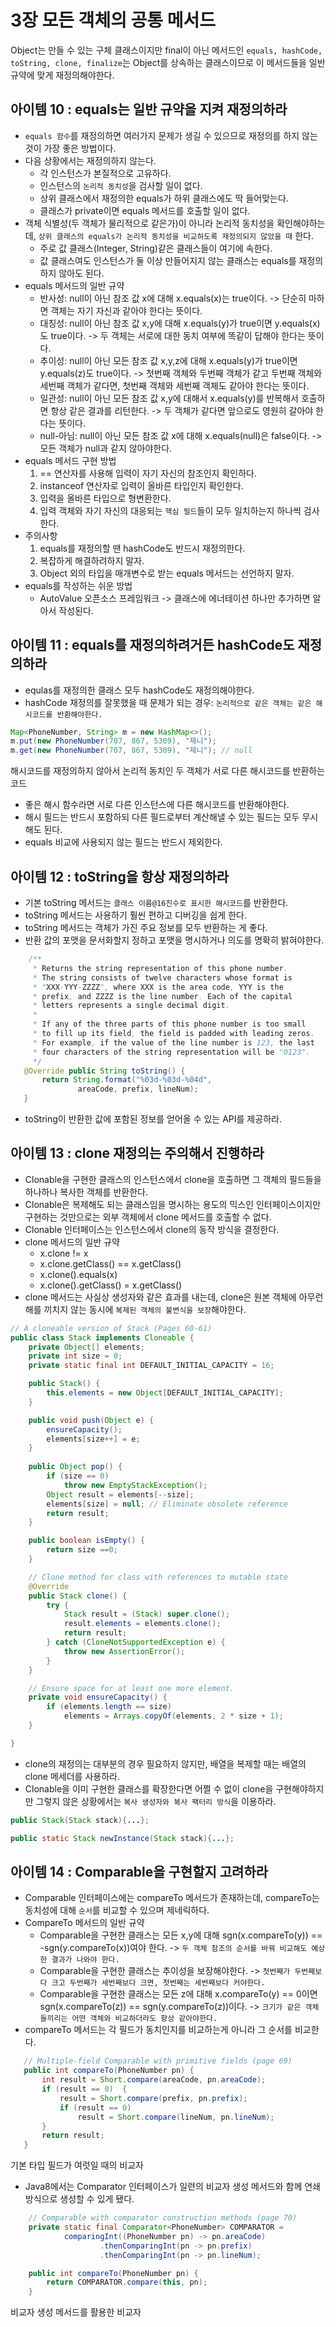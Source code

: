 # 3장 모든 객체의 공통 메서드
Object는 만들 수 있는 구체 클래스이지만 final이 아닌 메서드인 `equals, hashCode, toString, clone, finalize`는 Object를 상속하는 클래스이므로 이 메서드들을 일반 규약에 맞게 재정의해야한다.

## 아이템 10 : equals는 일반 규약을 지켜 재정의하라
- `equals 함수`를 재정의하면 여러가지 문제가 생길 수 있으므로 재정의를 하지 않는 것이 가장 좋은 방법이다.
- 다음 상황에서는 재정의하지 않는다.
  - 각 인스턴스가 본질적으로 고유하다.
  - 인스턴스의 `논리적 동치성`을 검사할 일이 없다.
  - 상위 클래스에서 재정의한 equals가 하위 클래스에도 딱 들어맞는다.
  - 클래스가 private이면 equals 메서드를 호출할 일이 없다.
- 객체 식별성(두 객체가 물리적으로 같은가)이 아니라 논리적 동치성을 확인해야하는데, `상위 클래스의 equals가 논리적 동치성을 비교하도록 재정의되지 않았을 때` 한다.
  - 주로 값 클래스(Integer, String)같은 클래스들이 여기에 속한다.
  - 값 클래스여도 인스턴스가 둘 이상 만들어지지 않는 클래스는 equals를 재정의하지 않아도 된다.
- equals 메서드의 일반 규약
  - 반사성: null이 아닌 참조 값 x에 대해 x.equals(x)는 true이다. -> 단순히 마하면 객체는 자기 자신과 같아야 한다는 뜻이다.
  - 대칭성: null이 아닌 참조 값 x,y에 대해 x.equals(y)가 true이면 y.equals(x)도 true이다. -> 두 객체는 서로에 대한 동치 여부에 똑같이 답해야 한다는 뜻이다.
  - 추이성: null이 아닌 모든 참조 값 x,y,z에 대해 x.equals(y)가 true이면 y.equals(z)도 true이다. -> 첫번째 객체와 두번째 객체가 같고 두번째 객체와 세번째 객체가 같다면, 첫번째 객체와 세번째 객체도 같아야 한다는 뜻이다.
  - 일관성: null이 아닌 모든 참조 값 x,y에 대해서 x.equals(y)를 반복해서 호출하면 항상 같은 결과를 리턴한다. -> 두 객체가 같다면 앞으로도 영원히 갈아야 한다는 뜻이다.
  - null-아님: null이 아닌 모든 참조 값 x에 대해 x.equals(null)은 false이다. -> 모든 객체가 null과 같지 않아야한다.
- equals 메서드 구현 방법
  1. == 연산자를 사용해 입력이 자기 자신의 참조인지 확인하다.
  2. instanceof 연산자로 입력이 올바른 타입인지 확인한다.
  3. 입력을 올바른 타입으로 형변환한다.
  4. 입력 객체와 자기 자신의 대응되는 `핵심 필드`들이 모두 일치하는지 하나씩 검사한다.
- 주의사항
  1. equals를 재정의할 땐 hashCode도 반드시 재정의한다.
  2. 복잡하게 해결하려하지 말자.
  3. Object 외의 타입을 매개변수로 받는 equals 메서드는 선언하지 말자.
- equals를 작성하는 쉬운 방법
  - AutoValue 오픈소스 프레임워크 -> 클래스에 에너테이션 하나만 추가하면 알아서 작성된다.

## 아이템 11 : equals를 재정의하려거든 hashCode도 재정의하라
- equlas를 재정의한 클래스 모두 hashCode도 재정의해야한다.
- hashCode 재정의를 잘못했을 때 문제가 되는 경우: `논리적으로 같은 객체는 같은 해시코드를 반환해야한다.`
```java
Map<PhoneNumber, String> m = new HashMap<>();
m.put(new PhoneNumber(707, 867, 5309), "제니");
m.get(new PhoneNumber(707, 867, 5309), "제니"); // null
```
해시코드를 재정의하지 않아서 논리적 동치인 두 객체가 서로 다른 해시코드를 반환하는 코드
- 좋은 해시 함수라면 서로 다른 인스턴스에 다른 해시코드를 반환해야한다.
- 해시 필드는 반드시 포함하되 다른 필드로부터 계산해낼 수 있는 필드는 모두 무시해도 된다.
- equals 비교에 사용되지 않는 필드는 반드시 제외한다.


## 아이템 12 : toString을 항상 재정의하라
- 기본 toString 메서드는 `클래스 이름@16진수로 표시한 해시코드`를 반환한다.
- toString 메서드는 사용하기 훨씬 편하고 디버깅을 쉽게 한다.
- toString 메서드는 객체가 가진 주요 정보를 모두 반환하는 게 좋다.
- 반환 값의 포맷을 문서화할지 정하고 포맷을 명시하거나 의도를 명확히 밝혀야한다.
```java
    /**
     * Returns the string representation of this phone number.
     * The string consists of twelve characters whose format is
     * "XXX-YYY-ZZZZ", where XXX is the area code, YYY is the
     * prefix, and ZZZZ is the line number. Each of the capital
     * letters represents a single decimal digit.
     *
     * If any of the three parts of this phone number is too small
     * to fill up its field, the field is padded with leading zeros.
     * For example, if the value of the line number is 123, the last
     * four characters of the string representation will be "0123".
     */
   @Override public String toString() {
       return String.format("%03d-%03d-%04d",
               areaCode, prefix, lineNum);
   }
```
- toString이 반환한 값에 포함된 정보를 얻어올 수 있는 API를 제공하라.

## 아이템 13 : clone 재정의는 주의해서 진행하라
- Clonable을 구현한 클래스의 인스턴스에서 clone을 호출하면 그 객체의 필드들을 하나하나 복사한 객체를 반환한다. 
- Clonable은 복제해도 되는 클래스임을 명시하는 용도의 믹스인 인터페이스이지만 구현하는 것만으로는 외부 객체에서 clone 메서드를 호출할 수 없다.
- Clonable 인터페이스는 인스턴스에서 clone의 동작 방식을 결정한다.
- clone 메서드의 일반 규약
  - x.clone != x
  - x.clone.getClass() == x.getClass()
  - x.clone().equals(x)
  - x.clone().getClass() = x.getClass()
- clone 메서드는 사실상 생성자와 같은 효과를 내는데, clone은 원본 객체에 아무런 해를 끼치지 않는 동시에 `복제된 객체의 불변식을 보장`해야한다.
```java
// A cloneable version of Stack (Pages 60-61)
public class Stack implements Cloneable {
    private Object[] elements;
    private int size = 0;
    private static final int DEFAULT_INITIAL_CAPACITY = 16;

    public Stack() {
        this.elements = new Object[DEFAULT_INITIAL_CAPACITY];
    }

    public void push(Object e) {
        ensureCapacity();
        elements[size++] = e;
    }
    
    public Object pop() {
        if (size == 0)
            throw new EmptyStackException();
        Object result = elements[--size];
        elements[size] = null; // Eliminate obsolete reference
        return result;
    }

    public boolean isEmpty() {
        return size ==0;
    }

    // Clone method for class with references to mutable state
    @Override 
    public Stack clone() {
        try {
            Stack result = (Stack) super.clone();
            result.elements = elements.clone();
            return result;
        } catch (CloneNotSupportedException e) {
            throw new AssertionError();
        }
    }

    // Ensure space for at least one more element.
    private void ensureCapacity() {
        if (elements.length == size)
            elements = Arrays.copyOf(elements, 2 * size + 1);
    }

}
```
- clone의 재정의는 대부분의 경우 필요하지 않지만, 배열을 복제할 때는 배열의 clone 메세더를 사용하라.
- Clonable을 이미 구현한 클래스를 확장한다면 어쩔 수 없이 clone을 구현해야하지만 그렇지 않은 상황에서는 `복사 생성자와 복사 팩터리 방식`을 이용하라.
```java
public Stack(Stack stack){...};
```
```java
public static Stack newInstance(Stack stack){...};
```

## 아이템 14 : Comparable을 구현할지 고려하라
- Comparable 인터페이스에는 compareTo 메서드가 존재하는데, compareTo는 동치성에 대해 `순서`를 비교할 수 있으며 제네릭하다.
- CompareTo 메서드의 일반 규약
  - Comparable을 구현한 클래스는 모든 x,y에 대해 sgn(x.compareTo(y)) == -sgn(y.compareTo(x))여야 한다. -> `두 객체 참조의 순서를 바꿔 비교해도 예상한 결과가 나와야 한다.`
  - Comparable을 구현한 클래스는 추이성을 보장해야한다. -> `첫번째가 두번째보다 크고 두번째가 세번째보다 크면, 첫번째는 세번째보다 커야한다.`
  - Comparable을 구현한 클래스는 모든 z에 대해 x.compareTo(y) == 0이면 sgn(x.compareTo(z)) == sgn(y.compareTo(z))이다. -> `크기가 같은 객체들끼리는 어떤 객체와 비교하더라도 항상 같아야한다.`
- compareTo 메서드는 각 필드가 동치인지를 비교하는게 아니라 그 순서를 비교한다.
```java
   // Multiple-field Comparable with primitive fields (page 69)
   public int compareTo(PhoneNumber pn) {
       int result = Short.compare(areaCode, pn.areaCode);
       if (result == 0)  {
           result = Short.compare(prefix, pn.prefix);
           if (result == 0)
               result = Short.compare(lineNum, pn.lineNum);
       }
       return result;
   }
```
기본 타입 필드가 여럿일 때의 비교자
- Java8에서는 Comparator 인터페이스가 일련의 비교자 생성 메서드와 함께 연쇄 방식으로 생성할 수 있게 됐다.
```java
    // Comparable with comparator construction methods (page 70)
    private static final Comparator<PhoneNumber> COMPARATOR =
            comparingInt((PhoneNumber pn) -> pn.areaCode)
                    .thenComparingInt(pn -> pn.prefix)
                    .thenComparingInt(pn -> pn.lineNum);

    public int compareTo(PhoneNumber pn) {
        return COMPARATOR.compare(this, pn);
    }
```
비교자 생성 메서드를 활용한 비교자
